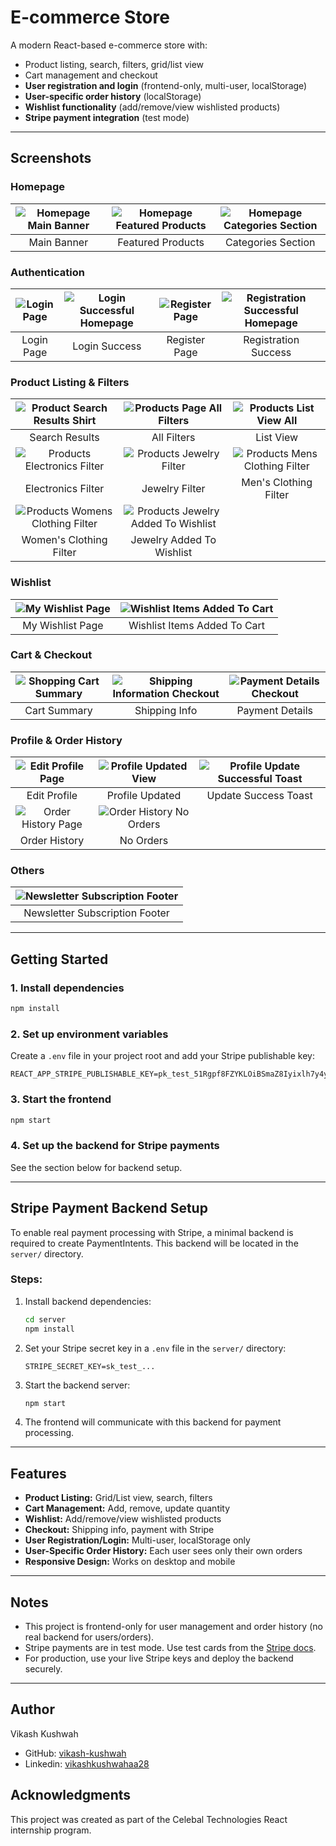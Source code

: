 # E-commerce Store

A modern React-based e-commerce store with:
- Product listing, search, filters, grid/list view
- Cart management and checkout
- **User registration and login** (frontend-only, multi-user, localStorage)
- **User-specific order history** (localStorage)
- **Wishlist functionality** (add/remove/view wishlisted products)
- **Stripe payment integration** (test mode)

---

## Screenshots

### Homepage
| ![Homepage Main Banner](public/screenshots/Homepage_Main_Banner.jpg.png) | ![Homepage Featured Products](public/screenshots/Homepage_Featured_Products.jpg.png) | ![Homepage Categories Section](public/screenshots/Homepage_Categories_Section.jpg.png) |
|:---:|:---:|:---:|
| Main Banner | Featured Products | Categories Section |

### Authentication
| ![Login Page](public/screenshots/Login_Page.png.png) | ![Login Successful Homepage](public/screenshots/Login_Successful_Homepage.jpg.png) | ![Register Page](public/screenshots/Create_Account_Register_Page.png.png) | ![Registration Successful Homepage](public/screenshots/Registration_Successful_Homepage.jpg.png) |
|:---:|:---:|:---:|:---:|
| Login Page | Login Success | Register Page | Registration Success |

### Product Listing & Filters
| ![Product Search Results Shirt](public/screenshots/Product_Search_Results_Shirt.jpg.png) | ![Products Page All Filters](public/screenshots/Products_Page_All_Filters.jpg.png) | ![Products List View All](public/screenshots/Products_List_View_All.jpg.png) |
|:---:|:---:|:---:|
| Search Results | All Filters | List View |
| ![Products Electronics Filter](public/screenshots/Products_Electronics_Filter.jpg.png) | ![Products Jewelry Filter](public/screenshots/Products_Jewelry_Filter.jpg.png) | ![Products Mens Clothing Filter](public/screenshots/Products_Mens_Clothing_Filter.jpg.png) |
| Electronics Filter | Jewelry Filter | Men's Clothing Filter |
| ![Products Womens Clothing Filter](public/screenshots/Products_Womens_Clothing_Filter.jpg.png) | ![Products Jewelry Added To Wishlist](public/screenshots/Products_Jewelry_Added_To_Wishlist.jpg.png) | |
| Women's Clothing Filter | Jewelry Added To Wishlist | |

### Wishlist
| ![My Wishlist Page](public/screenshots/My_Wishlist_Page.png.png) | ![Wishlist Items Added To Cart](public/screenshots/Wishlist_Items_Added_To_Cart.png.png) |
|:---:|:---:|
| My Wishlist Page | Wishlist Items Added To Cart |

### Cart & Checkout
| ![Shopping Cart Summary](public/screenshots/Shopping_Cart_Summary.png.png) | ![Shipping Information Checkout](public/screenshots/Shipping_Information_Checkout.png.png) | ![Payment Details Checkout](public/screenshots/Payment_Details_Checkout.png.png) |
|:---:|:---:|:---:|
| Cart Summary | Shipping Info | Payment Details |

### Profile & Order History
| ![Edit Profile Page](public/screenshots/Edit_Profile_Page.png.png) | ![Profile Updated View](public/screenshots/Profile_Updated_View.png.png) | ![Profile Update Successful Toast](public/screenshots/Profile_Update_Successful_Toast.png.png) |
|:---:|:---:|:---:|
| Edit Profile | Profile Updated | Update Success Toast |
| ![Order History Page](public/screenshots/Order_History_Page.png.png) | ![Order History No Orders](public/screenshots/Order_History_No_Orders.png.png) |
| Order History | No Orders |

### Others
| ![Newsletter Subscription Footer](public/screenshots/Newsletter_Subscription_Footer.png.png) |
|:---:|
| Newsletter Subscription Footer |

---

## Getting Started

### 1. Install dependencies
```bash
npm install
```

### 2. Set up environment variables
Create a `.env` file in your project root and add your Stripe publishable key:
```
REACT_APP_STRIPE_PUBLISHABLE_KEY=pk_test_51Rgpf8FZYKLOiBSmaZ8Iyixlh7y4yyaN9je9EjNiw4eCyNLMqBxuNURFTmIM1d68Q5bj1Y26n8qBQLkBtXJF7Bun000cLlwPAv
```

### 3. Start the frontend
```bash
npm start
```

### 4. Set up the backend for Stripe payments
See the section below for backend setup.

---

## Stripe Payment Backend Setup

To enable real payment processing with Stripe, a minimal backend is required to create PaymentIntents. This backend will be located in the `server/` directory.

### Steps:
1. Install backend dependencies:
   ```bash
   cd server
   npm install
   ```
2. Set your Stripe secret key in a `.env` file in the `server/` directory:
   ```env
   STRIPE_SECRET_KEY=sk_test_...
   ```
3. Start the backend server:
   ```bash
   npm start
   ```
4. The frontend will communicate with this backend for payment processing.

---

## Features
- **Product Listing:** Grid/List view, search, filters
- **Cart Management:** Add, remove, update quantity
- **Wishlist:** Add/remove/view wishlisted products
- **Checkout:** Shipping info, payment with Stripe
- **User Registration/Login:** Multi-user, localStorage only
- **User-Specific Order History:** Each user sees only their own orders
- **Responsive Design:** Works on desktop and mobile

---

## Notes
- This project is frontend-only for user management and order history (no real backend for users/orders).
- Stripe payments are in test mode. Use test cards from the [Stripe docs](https://stripe.com/docs/testing).
- For production, use your live Stripe keys and deploy the backend securely.

---

## Author

Vikash Kushwah
- GitHub: [vikash-kushwah](https://github.com/Faizan7864)
- Linkedin: [vikashkushwahaa28](https://www.linkedin.com/in/mirza-faizan-beg-44a61a250/)

## Acknowledgments

This project was created as part of the Celebal Technologies React internship program.
